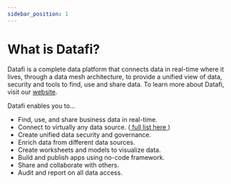 ```yaml
---
sidebar_position: 1
---
```


# What is Datafi?

Datafi is a complete data platform that connects data in real-time where it lives, through a data mesh architecture, to provide a unified view of data, security and tools to find, use and share data. To learn more about Datafi, visit our <a href="https://datafi.us/" target="_blank">website</a>.

Datafi enables you to...

- Find, use, and share business data in real-time.
- Connect to virtually any data source. ([ full list here ](#supported-datasources))
- Create unified data security and governance.
- Enrich data from different data sources.
- Create worksheets and models to visualize data.
- Build and publish apps using no-code framework.
- Share and collaborate with others.
- Audit and report on all data access.
